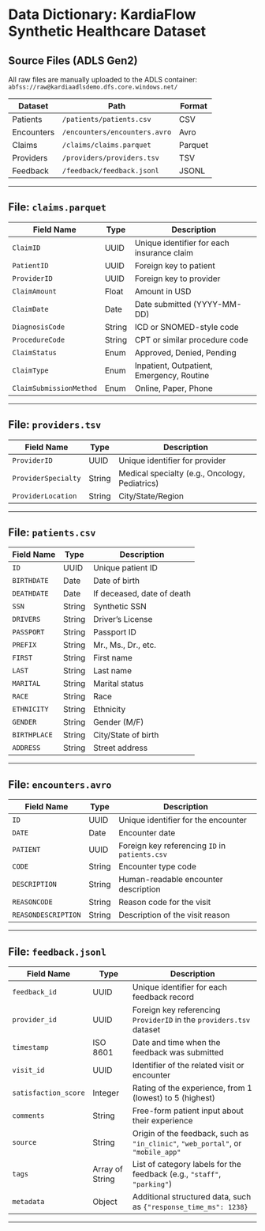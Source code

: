 # Data Dictionary: KardiaFlow Synthetic Healthcare Dataset

## Source Files (ADLS Gen2)

All raw files are manually uploaded to the ADLS container:  
`abfss://raw@kardiaadlsdemo.dfs.core.windows.net/`

| Dataset     | Path                                                | Format   |
|-------------|-----------------------------------------------------|----------|
| Patients    | `/patients/patients.csv`                            | CSV      |
| Encounters  | `/encounters/encounters.avro`                       | Avro     |
| Claims      | `/claims/claims.parquet`                            | Parquet  |
| Providers   | `/providers/providers.tsv`                          | TSV      |
| Feedback    | `/feedback/feedback.jsonl`                          | JSONL    |

---

## File: `claims.parquet`

| Field Name             | Type     | Description                                                             |
|------------------------|----------|-------------------------------------------------------------------------|
| `ClaimID`              | UUID     | Unique identifier for each insurance claim                              |
| `PatientID`            | UUID     | Foreign key to patient                                                  |
| `ProviderID`           | UUID     | Foreign key to provider                                                 |
| `ClaimAmount`          | Float    | Amount in USD                                                           |
| `ClaimDate`            | Date     | Date submitted (YYYY-MM-DD)                                             |
| `DiagnosisCode`        | String   | ICD or SNOMED-style code                                                |
| `ProcedureCode`        | String   | CPT or similar procedure code                                           |
| `ClaimStatus`          | Enum     | Approved, Denied, Pending                                               |
| `ClaimType`            | Enum     | Inpatient, Outpatient, Emergency, Routine                               |
| `ClaimSubmissionMethod`| Enum     | Online, Paper, Phone                                                    |

---

## File: `providers.tsv`

| Field Name             | Type     | Description                                                             |
|------------------------|----------|-------------------------------------------------------------------------|
| `ProviderID`           | UUID     | Unique identifier for provider                                          |
| `ProviderSpecialty`    | String   | Medical specialty (e.g., Oncology, Pediatrics)                          |
| `ProviderLocation`     | String   | City/State/Region                                                       |

---

## File: `patients.csv`

| Field Name   | Type   | Description                          |
|--------------|--------|--------------------------------------|
| `ID`         | UUID   | Unique patient ID                    |
| `BIRTHDATE`  | Date   | Date of birth                        |
| `DEATHDATE`  | Date   | If deceased, date of death           |
| `SSN`        | String | Synthetic SSN                        |
| `DRIVERS`    | String | Driver’s License                     |
| `PASSPORT`   | String | Passport ID                          |
| `PREFIX`     | String | Mr., Ms., Dr., etc.                  |
| `FIRST`      | String | First name                           |
| `LAST`       | String | Last name                            |
| `MARITAL`    | String | Marital status                       |
| `RACE`       | String | Race                                 |
| `ETHNICITY`  | String | Ethnicity                            |
| `GENDER`     | String | Gender (M/F)                         |
| `BIRTHPLACE` | String | City/State of birth                  |
| `ADDRESS`    | String | Street address                       |

---

## File: `encounters.avro`

| Field Name         | Type   | Description                              |
|--------------------|--------|------------------------------------------|
| `ID`               | UUID   | Unique identifier for the encounter      |
| `DATE`             | Date   | Encounter date                           |
| `PATIENT`          | UUID   | Foreign key referencing `ID` in `patients.csv` |
| `CODE`             | String | Encounter type code                      |
| `DESCRIPTION`      | String | Human-readable encounter description     |
| `REASONCODE`       | String | Reason code for the visit                |
| `REASONDESCRIPTION`| String | Description of the visit reason          |

---

## File: `feedback.jsonl`

| Field Name           | Type            | Description                                                                     |
|----------------------|-----------------|---------------------------------------------------------------------------------|
| `feedback_id`        | UUID            | Unique identifier for each feedback record                                      |
| `provider_id`        | UUID            | Foreign key referencing `ProviderID` in the `providers.tsv` dataset                                          |
| `timestamp`          | ISO 8601        | Date and time when the feedback was submitted                                   |
| `visit_id`           | UUID            | Identifier of the related visit or encounter                                    |
| `satisfaction_score` | Integer         | Rating of the experience, from 1 (lowest) to 5 (highest)              |
| `comments`           | String          | Free-form patient input about their experience                                  |
| `source`             | String          | Origin of the feedback, such as `"in_clinic"`, `"web_portal"`, or `"mobile_app"` |
| `tags`               | Array of String | List of category labels for the feedback (e.g., `"staff"`, `"parking"`)         |
| `metadata`           | Object          | Additional structured data, such as `{"response_time_ms": 1238}`                |

---